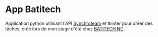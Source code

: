 # App Batitech

Application python utilisant l'API [Synchroteam](https://www.synchroteam.com/) et tkinter pour créer des tâches, créé lors de mon stage d'été chez [BATITECH NC](https://www.facebook.com/BatitechNouvelleCaledonie/).
